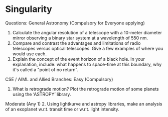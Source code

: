 # Singularity
Questions:
General Astronomy (Compulsory for Everyone applying)
1. Calculate the angular resolution of a telescope with a 10-meter diameter mirror observing a binary star system at a wavelength of 550 nm. 
2. Compare and contrast the advantages and limitations of radio telescopes versus optical telescopes. Give a few examples of where you would use each.
3. Explain the concept of the event horizon of a black hole. In your explanation, include: what happens to space-time at this boundary, why it's called a "point of no return”. 


CSE / AIML and Allied Branches:
Easy (Compulsory)
1. What is retrograde motion? Plot the retrograde motion of some planets using the ‘ASTROPY’ library.

Moderate (Any 1)
2. Using lightkurve and astropy libraries, make an analysis of an exoplanet w.r.t. transit time or w.r.t. light intensity.
